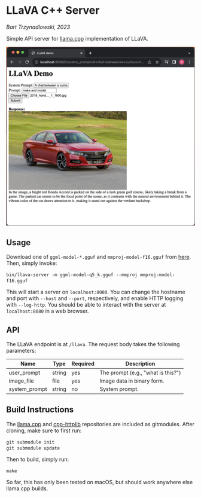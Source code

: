 # LLaVA C++ Server
*Bart Trzynadlowski, 2023*

Simple API server for [llama.cpp](https://github.com/ggerganov/llama.cpp) implementation of LLaVA.

<p align="center">
  <img src="assets/screenshot.png" />
</p>

## Usage

Download one of `ggml-model-*.gguf` and `mmproj-model-f16.gguf` from [here](https://huggingface.co/mys/ggml_llava-v1.5-13b/tree/main). Then, simply invoke:

```
bin/llava-server -m ggml-model-q5_k.gguf --mmproj mmproj-model-f16.gguf
```

This will start a server on `localhost:8080`. You can change the hostname and port with `--host` and `--port`, respectively, and enable HTTP logging with `--log-http`. You should be able to interact with the server at `localhost:8080` in a web browser.

## API

The LLaVA endpoint is at `/llava`. The request body takes the following parameters:

|Name|Type|Required|Description|
|----|----|--------|-----------|
|user_prompt|string|yes|The prompt (e.g., "what is this?")|
|image_file|file|yes|Image data in binary form.|
|system_prompt|string|no|System prompt.|

## Build Instructions

The [llama.cpp](https://github.com/ggerganov/llama.cpp) and [cpp-httplib](https://github.com/yhirose/cpp-httplib) repositories are included as gitmodules. After cloning, make sure to first run:

```
git submodule init
git submodule update
```

Then to build, simply run:

```
make
```

So far, this has only been tested on macOS, but should work anywhere else llama.cpp builds.

